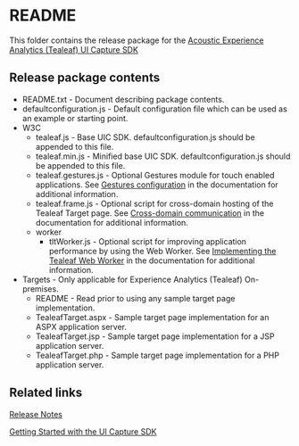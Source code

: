 # README
This folder contains the release package for the [Acoustic Experience Analytics (Tealeaf) UI Capture SDK](https://developer.goacoustic.com/acoustic-exp-analytics/docs/tealeaf-ui-capture-overview)

## Release package contents
* README.txt - Document describing package contents.
* defaultconfiguration.js - Default configuration file which can be used as an example or starting point.
* W3C
  * tealeaf.js - Base UIC SDK. defaultconfiguration.js should be appended to this file.
  * tealeaf.min.js - Minified base UIC SDK. defaultconfiguration.js should be appended to this file.
  * tealeaf.gestures.js - Optional Gestures module for touch enabled applications. See [Gestures configuration](https://developer.goacoustic.com/acoustic-exp-analytics/docs/gestures-configuration-for-ui-capture) in the documentation for additional information.
  * tealeaf.frame.js - Optional script for cross-domain hosting of the Tealeaf Target page. See [Cross-domain communication](https://developer.goacoustic.com/acoustic-exp-analytics/docs/cross-domain-communication) in the documentation for additional information.
  * worker
    * tltWorker.js - Optional script for improving application performance by using the Web Worker. See [Implementing the Tealeaf Web Worker](https://developer.goacoustic.com/acoustic-exp-analytics/docs/implementing-the-acoustic-tealeaf-web-worker-script) in the documentation for additional information.
* Targets - Only applicable for Experience Analytics (Tealeaf) On-premises.
  * README - Read prior to using any sample target page implementation.
  * TealeafTarget.aspx - Sample target page implementation for an ASPX application server.
  * TealeafTarget.jsp - Sample target page implementation for a JSP application server.
  * TealeafTarget.php - Sample target page implementation for a PHP application server.
  
## Related links
[Release Notes](https://developer.goacoustic.com/acoustic-exp-analytics/docs/uic-release-notes)

[Getting Started with the UI Capture SDK](https://developer.goacoustic.com/acoustic-exp-analytics/docs/getting-started-with-the-ui-capture-sdk)
